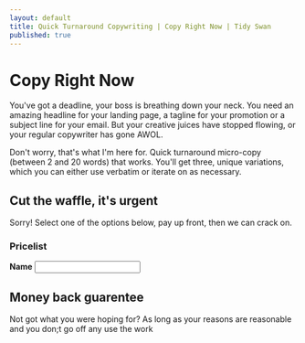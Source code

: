```yaml
---
layout: default
title: Quick Turnaround Copywriting | Copy Right Now | Tidy Swan
published: true
---
```


# Copy Right Now

You've got a deadline, your boss is breathing down your neck. You need an amazing headline for your landing page, a tagline for your promotion or a subject line for your email. But your creative juices have stopped flowing, or your regular copywriter has gone AWOL.

Don't worry, that's what I'm here for. Quick turnaround micro-copy (between 2 and 20 words) that works. You'll get three, unique variations, which you can either use verbatim or iterate on as necessary.

## Cut the waffle, it's urgent

Sorry! Select one of the options below, pay up front, then we can crack on.

### Pricelist

<form action="http://formspree.io/hello@tidyswan.com" method="POST">
  <label for="name"><b>Name</b></label>
    <input type="text" id="name" name="name" class="full-width">
  <script
    src="https://checkout.stripe.com/checkout.js" class="stripe-button"
    data-key="pk_live_TtBgzA3IQJoLn5aKkeS37Moq"
    data-amount="2500"
    data-name="Tidy Swan"
    data-description="Widget"
    data-image="https://stripe.com/img/documentation/checkout/marketplace.png"
    data-locale="auto"
    data-currency="gbp">
  </script>
</form>

## Money back guarentee

Not got what you were hoping for? As long as your reasons are reasonable and you don;t go off any use the work

